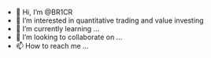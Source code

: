 - 👋 Hi, I’m @BR1CR
- 👀 I’m interested in quantitative trading and value investing
- 🌱 I’m currently learning ...
- 💞️ I’m looking to collaborate on ...
- 📫 How to reach me ...

<!---
BR1CR/BR1CR is a ✨ special ✨ repository because its `README.md` (this file) appears on your GitHub profile.
You can click the Preview link to take a look at your changes.
--->
